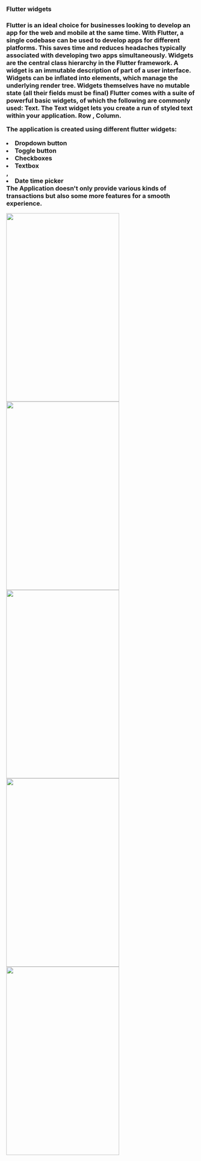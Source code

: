 <h3> Flutter widgets <h3> 

<p>Flutter is an ideal choice for businesses looking to develop an app for the web and mobile at the same time. With Flutter, a single codebase can be used to develop apps for different platforms. This saves time and reduces headaches typically associated with developing two apps simultaneously. Widgets are the central class hierarchy in the Flutter framework. A widget is an immutable description of part of a user interface. Widgets can be inflated into elements, which manage the underlying render tree. Widgets themselves have no mutable state (all their fields must be final) Flutter comes with a suite of powerful basic widgets, of which the following are commonly used: Text. The Text widget lets you create a run of styled text within your application. Row , Column.</p>
<p> The application is created using different flutter widgets:
<li> Dropdown button</li>
<li> Toggle button</li>
<li> Checkboxes</li>
<li> Textbox</li>, 
<li> Date time picker</li> 
The Application doesn't only provide various kinds of transactions but also some more features for a smooth experience.
</p>

<img src="https://user-images.githubusercontent.com/53394560/130359421-85c6aa64-52db-42d6-a257-0cfe0adfb159.png" width="300" height="500" /> <img src="https://user-images.githubusercontent.com/53394560/130359513-257b49ba-b622-40b7-b779-57c4c7c96bed.png" width="300" height="500" /> <img src="https://user-images.githubusercontent.com/53394560/130359531-3b50522e-2404-4aa9-bdbf-97d1d67298ca.png" width="300" height="500" /> 
<img src="https://user-images.githubusercontent.com/53394560/130359547-f9f7f8fc-69fb-4882-b56c-9cdf6840ab8b.png" width="300" height="500" /> 
<img src="https://user-images.githubusercontent.com/53394560/130359548-b2ed7734-9ace-4d66-b764-c45d904794ca.png" width="300" height="500" /> 
